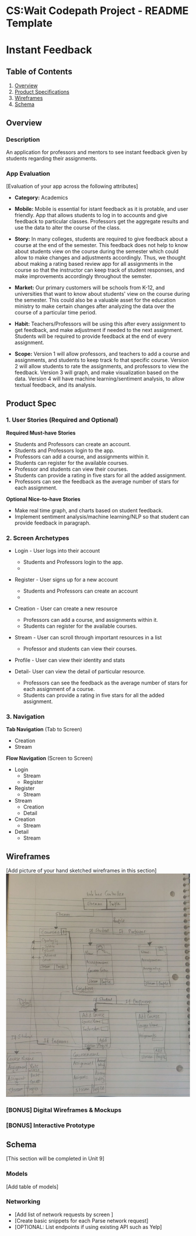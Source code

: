 CS:Wait Codepath Project - README Template
===

# Instant Feedback

## Table of Contents
1. [Overview](#Overview)
1. [Product Specifications](#Product-Spec)
1. [Wireframes](#Wireframes)
2. [Schema](#Schema)

## Overview
### Description

An application for professors and mentors to see instant feedback given by students regarding their assignments.

### App Evaluation
[Evaluation of your app across the following attributes]
- **Category:** Academics 
- **Mobile:** Mobile is essential for istant feedback as it is protable, and user friendly. App that allows students to log in to accounts and give feedback to particular classes. Professors get the aggregate results and use the data to alter the course of the class.
- **Story:** In many colleges, students are required to give feedback about a course at the end of the semester. This feedback does not help to know about students view on the course during the semester which could allow to make changes and adjustments accordingly. Thus, we thought about making a rating based review app for all assignments in the course so that the instructor can keep track of student responses, and make improvements accordingly throughout the semster.  

- **Market:** Our primary customers will be schools from K-12, and universities that want to know about students' view on the course during the semester. This could also be a valuable asset for the education ministry to make certain changes after analyzing the data over the course of a particular time period. 

- **Habit:** Teachers/Professors will be using this after every assignment to get feedback, and make adjustment if needed to the next assignment. Students will be required to provide feedback at the end of every assignment.

- **Scope:** Version 1 will allow professors, and teachers to add a course and assignments, and students to keep track fo that specific course. Version 2 will allow students to rate the assignments, and professors to view the feedback. Version 3 will graph, and make visualization based on the data. Version 4 will have machine learning/sentiment analysis, to allow textual feedback, and its analysis. 

## Product Spec

### 1. User Stories (Required and Optional)

**Required Must-have Stories**

* Students and Professors can create an account.
* Students and Professors login to the app. 
* Professors can add a course, and assignments within it. 
* Students can register for the available courses. 
* Professor and students can view their courses.
* Students can provide a rating in five stars for all the added assignment.  
* Professors can see the feedback as the average number of stars for each assignment.

**Optional Nice-to-have Stories**

* Make real time graph, and charts based on student feedback.
* Implement sentiment analysis/machine learning/NLP so that student  can provide feedback in       paragraph. 

### 2. Screen Archetypes

* Login  - User logs into their account
   * Students and Professors login to the app. 
   * 
* Register - User signs up for a new account 
   * Students and Professors can create an account
   * 
* Creation - User can create a new resource
   * Professors can add a course, and assignments within it. 
   * Students can register for the available courses. 
   
* Stream - User can scroll through important resources in a list
   * Professor and students can view their courses.
   

* Profile - User can view their identity and stats
   
* Detail- User can view the detail of particular resource. 
    *  Professors can see the feedback as the average number of stars for each assignment of a course.
     * Students can provide a rating in five stars for all the added assignment.

### 3. Navigation

**Tab Navigation** (Tab to Screen)

* Creation 
* Stream

**Flow Navigation** (Screen to Screen)

*  Login
    * Stream 
    * Register
* Register
    * Stream 
* Stream
    * Creation 
    * Detail
* Creation
    * Stream
* Detail
    * Stream 


## Wireframes
[Add picture of your hand sketched wireframes in this section]
<img src="wireframe.jpg" width=600>

### [BONUS] Digital Wireframes & Mockups

### [BONUS] Interactive Prototype

## Schema 
[This section will be completed in Unit 9]
### Models
[Add table of models]
### Networking
- [Add list of network requests by screen ]
- [Create basic snippets for each Parse network request]
- [OPTIONAL: List endpoints if using existing API such as Yelp]

